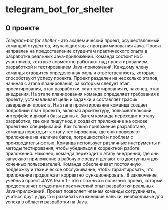 # telegram_bot_for_shelter

## О проекте

<i>Telegram-bot for shelter</i> - это академический проект, осуществляемый командой студентов, изучающих язык программирования Java. Проект направлен на предоставление студентам практического опыта в разработке реальных Java-приложений.
Команда состоит из 5 участников, которые совместно работают над проектированием, разработкой и тестированием Java-приложений. Каждому члену команды отводится определенная роль и ответственность, которые способствуют успеху проекта.
Проект разделен на несколько этапов, начиная с этапа планирования, за которым следует этап проектирования, этап разработки, этап тестирования и, наконец, этап внедрения. На этапе планирования команда определяет требования к проекту, устанавливает цели и задачки и составляет график завершения проекта.
На этапе проектирования команда создает подробный план проекта, включая архитектуру, пользовательский интерфейс и дизайн базы данных. Затем команда переходит к этапу разработки, где они пишут код и создают приложение на основе проектных спецификаций.
Как только приложение разработано, команда переходит к этапу тестирования, где они проверяют приложение на наличие багов, погрешностей и проблем с производительностью. Команда использует различные инструменты и методы тестирования, чтобы убедиться в корректной работе приложения.
Наконец, команда переходит к этапу внедрения, где они запускают приложение в рабочую среду и делают его доступным для конечных пользователей. Команда обеспечивает постоянную поддержку и техническое обслуживание, чтобы гарантировать, что приложение продолжает корректно функционировать.
В заключение, учебный проект JAVA team 1 - это сложный и полезный проект, который предоставляет студентам практический опыт разработки реальных Java-приложений. Проект позволяет членам команды сотрудничать, учиться друг у друга и развивать важнейшие навыки, необходимые для успеха в области разработки на Java.
